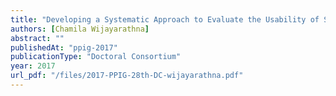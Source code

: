 ```yaml
---
title: "Developing a Systematic Approach to Evaluate the Usability of Security APIs"
authors: [Chamila Wijayarathna]
abstract: ""
publishedAt: "ppig-2017"
publicationType: "Doctoral Consortium"
year: 2017
url_pdf: "/files/2017-PPIG-28th-DC-wijayarathna.pdf"
---
```

